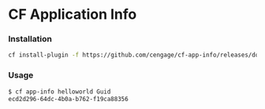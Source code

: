 # CF Application Info

### Installation
```bash
cf install-plugin -f https://github.com/cengage/cf-app-info/releases/download/0.0.1/app-info-darwin64
```

### Usage

```bash
$ cf app-info helloworld Guid
ecd2d296-64dc-4b0a-b762-f19ca88356
```